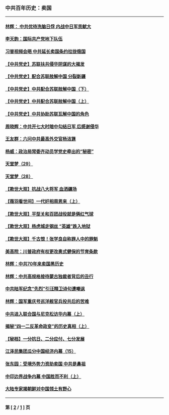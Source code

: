 ### 中共百年历史：卖国
---
#### [林辉： 中共优待洗脑日俘 内战中日军贡献大](../../pages/nf1176117/n13624644.md?07220430) 
#### [李天韵：国际共产党地下队伍](../../pages/nf1176117/n13611808.md?07220430) 
#### [习普视频会晤 中共延长卖国条约拉拢俄国](../../pages/nf1176117/n13060971.md?07220430) 
#### [【中共党史】苏联扶共侵华阴谋的大揭发](../../pages/nf1176117/n13056050.md?07220430) 
#### [【中共党史】配合苏联肢解中国 分裂新疆](../../pages/nf1176117/n13040700.md?07220430) 
#### [【中共党史】中共配合苏联肢解中国（下）](../../pages/nf1176117/n13035660.md?07220430) 
#### [【中共党史】中共配合苏联肢解中国（上）](../../pages/nf1176117/n13030262.md?07220430) 
#### [【中共党史】中共协助苏联瓦解中国的角色](../../pages/nf1176117/n13018109.md?07220430) 
#### [周晓辉：中共开七大时暗中勾结日军 后感谢侵华](../../pages/nf1176117/n12921960.md?07220430) 
#### [王友群：六问中共最高外交官杨洁篪](../../pages/nf1176117/n12836495.md?07220430) 
#### [杨威：政治局常委齐动员学党史牵出的“秘密”](../../pages/nf1176117/n12764642.md?07220430) 
#### [天堂梦（29）](../../pages/nf1176117/n12408465.md?07220430) 
#### [天堂梦（28）](../../pages/nf1176117/n12408309.md?07220430) 
#### [【欺世大观】抗战八大将军 血洒疆场](../../pages/nf1176117/n12357044.md?07220430) 
#### [【薇羽看世间】一代奸相周恩来（上）](../../pages/nf1176117/n12401109.md?07220430) 
#### [【欺世大观】平型关和百团战役就是俩红气球](../../pages/nf1176117/n12359157.md?07220430) 
#### [【欺世大观】杨虎城走钢丝 “英雄”跌入地狱](../../pages/nf1176117/n12358840.md?07220430) 
#### [【欺世大观】千古恨！张学良自称罪人中的罪魁](../../pages/nf1176117/n12358629.md?07220430) 
#### [美高院：川普政府有权更改奥式健保的节育条款](../../pages/nf1176117/n12242171.md?07220430) 
#### [林辉：中共70年来卖国黑历史](../../pages/nf1176117/n11552181.md?07220430) 
#### [林辉：中共高规格接待蒙古独裁者背后的丑行](../../pages/nf1176117/n11225005.md?07220430) 
#### [中共陆军纪念“先烈”引汪精卫诗句遭嘲讽](../../pages/nf1176117/n11153345.md?07220430) 
#### [林辉：国军重庆号巡洋舰官兵投共后的苦难](../../pages/nf1176117/n10997801.md?07220430) 
#### [中共进入联合国与尼克松访华内幕（上）](../../pages/nf1176117/n10138788.md?07220430) 
#### [揭秘“四一二反革命政变”的历史真相（上）](../../pages/nf1176117/n9996650.md?07220430) 
#### [【秘档】一分抗日、二分应付、七分发展](../../pages/nf1176117/n9331484.md?07220430) 
#### [江泽民集团瓜分中国经济内幕（15）](../../pages/nf1176117/n9268584.md?07220430) 
#### [张东园：受境外势力资助卖国 中共是鼻祖](../../pages/nf1176117/n9272480.md?07220430) 
#### [中印边界战争内幕 中国胜而不利（上）](../../pages/nf1176117/n9252458.md?07220430) 
#### [大陆专家揭朝鲜对中国领土有野心](../../pages/nf1176117/n9074056.md?07220430) 

---
#### 第 [ [2](./2.md?07220430) / [1](./1.md?07220430) ] 页
